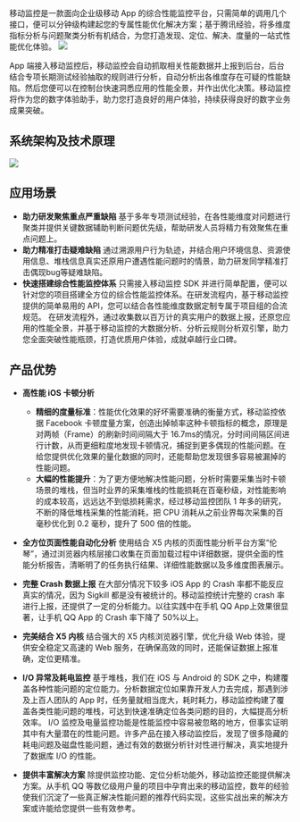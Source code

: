 移动监控是一款面向企业级移动 App 的综合性能监控平台，只需简单的调用几个接口，便可以分钟级构建起您的专属性能优化解决方案；基于腾讯经验，将多维度指标分析与问题聚类分析有机结合，为您打造发现、定位、解决、度量的一站式性能优化体验。
![](https://qcloudimg.tencent-cloud.cn/raw/6614acdce158781890aae16f79123f0b.jpg)

App 端接入移动监控后，移动监控会自动抓取相关性能数据并上报到后台，后台结合专项长期测试经验抽取的规则进行分析，自动分析出各维度存在可疑的性能缺陷。然后您便可以在控制台快速洞悉应用的性能全景，并作出优化决策。移动监控将作为您的数字体验助手，助力您打造良好的用户体验，持续获得良好的数字业务成果突破。

## 系统架构及技术原理
![](https://qcloudimg.tencent-cloud.cn/raw/4222769acf1d63712124da5699afc78f.jpg)

## 应用场景
- **助力研发聚焦重点严重缺陷**
基于多年专项测试经验，在各性能维度对问题进行聚类并提供关键数据辅助判断问题优先级，帮助研发人员将精力有效聚焦在重点问题上。
- **助力精准打击疑难缺陷**
通过溯源用户行为轨迹，并结合用户环境信息、资源使用信息、堆栈信息真实还原用户遭遇性能问题时的情景，助力研发同学精准打击偶现bug等疑难缺陷。
- **快速搭建综合性能监控体系**
只需接入移动监控 SDK 并进行简单配置，便可以针对您的项目搭建全方位的综合性能监控体系。在研发流程内，基于移动监控提供的简单易用的 API，您可以结合各性能维度数据定制专属于项目组的合流规范。
在研发流程外，通过收集数以百万计的真实用户的数据上报，还原您应用的性能全景，并基于移动监控的大数据分析、分析云规则分析双引擎，助力您全面突破性能瓶颈，打造优质用户体验，成就卓越行业口碑。

## 产品优势
- **高性能 iOS 卡顿分析**
  - **精细的度量标准**：性能优化效果的好坏需要准确的衡量方式，移动监控依据 Facebook 卡顿度量方案，创造出掉帧率这种卡顿指标的概念，原理是对两帧（Frame）的刷新时间间隔大于 16.7ms的情况，分时间间隔区间进行计数，从而更细粒度地发现卡顿情况，捕捉到更多偶现的性能问题。在给您提供优化效果的量化数据的同时，还能帮助您发现很多容易被漏掉的性能问题。
  - **大幅的性能提升**：为了更方便地解决性能问题，分析时需要采集当时卡顿场景的堆栈，但当时业界的采集堆栈的性能损耗在百毫秒级，对性能影响的成本较高，远远达不到低损耗需求，经过移动监控团队 1 年多的研究，不断的降低堆栈采集的性能消耗，把 CPU 消耗从之前业界每次采集的百毫秒优化到 0.2 毫秒，提升了 500 倍的性能。

- **全方位页面性能自动化分析**
使用结合 X5 内核的页面性能分析平台方案“伦琴”，通过浏览器内核层接口收集在页面加载过程中详细数据，提供全面的性能分析报告，清晰明了的任务执行结果、详细性能数据以及多维度图表展示。
- **完整 Crash 数据上报**
在大部分情况下较多 iOS App 的 Crash 率都不能反应真实的情况，因为 Sigkill 都是没有被统计的。移动监控统计完整的 crash 率进行上报，还提供了一定的分析能力。以往实践中在手机 QQ App上效果很显著，让手机 QQ App 的 Crash 率下降了 50%以上。
- **完美结合 X5 内核**
结合强大的 X5 内核浏览器引擎，优化升级 Web 体验，提供安全稳定又高速的 Web 服务，在确保高效的同时，还能保证数据上报准确，定位更精准。
- **I/O 异常及耗电监控**
基于堆栈，我们在 iOS 与 Android 的 SDK 之中，构建覆盖各种性能问题的定位能力。分析数据定位如果靠开发人力去完成，那遇到涉及上百人团队的 App 时，任务量就相当庞大，耗时耗力，移动监控构建了覆盖各类性能问题的堆栈，可达到快速准确定位各类问题的目的，大幅提高分析效率。
I/O 监控及电量监控功能是性能监控中容易被忽略的地方，但事实证明其中有大量潜在的性能问题。许多产品在接入移动监控后，发现了很多隐藏的耗电问题及磁盘性能问题，通过有效的数据分析针对性进行解决，真实地提升了数据库 I/O 的性能。
- **提供丰富解决方案**
除提供监控功能、定位分析功能外，移动监控还能提供解决方案。从手机 QQ 等数亿级用户量的项目中孕育出来的移动监控，数年的经验使我们沉淀了一些真正解决性能问题的推荐代码实现，这些实战出来的解决方案或许能给您提供一些有效参考。
